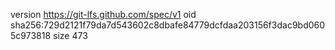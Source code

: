 version https://git-lfs.github.com/spec/v1
oid sha256:729d2121f79da7d543602c8dbafe84779dcfdaa203156f3dac9bd0605c973818
size 473
